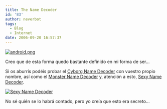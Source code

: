 ```yaml
---
title: The Name Decoder
id: '83'
author: neverbot
tags:
  - Blog
  - Internet
date: 2006-09-20 16:57:37
---
```


[![android.png](./android.png)](http://cyborg.namedecoder.com/ "Cyborg Name Decoder")

Creo que de esta forma quedo bastante definido en mi forma de ser...

Si os aburrís podéis probar el [Cyborg Name Decoder](http://cyborg.namedecoder.com/) con vuestro propio nombre, así como el [Monster Name Decoder](http://monster.namedecoder.com/) y, atención a esto, [Sexy Name Decoder](http://sexy.namedecoder.com/).[](http://sexy.namedecoder.com/ "Sexy Name Decoder")

[![Sexy Name Decoder](./SexyNameDecoder.png "Sexy Name Decoder")](http://sexy.namedecoder.com/ "Sexy Name Decoder")

[](http://sexy.namedecoder.com/ "Sexy Name Decoder")

No sé quién se lo habrá contado, pero yo creía que esto era secreto...